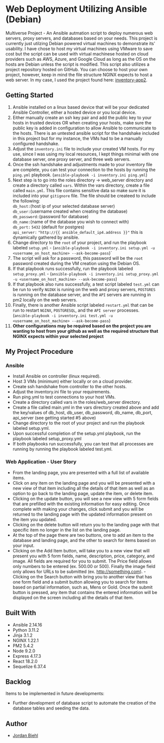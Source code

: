 # Web Deployment Utilizing Ansible (Debian)

Multiverse Project - An Ansible autmation script to deploy numerous web servers, proxy servers, and databases based on your needs. This project is currently just utilzing Debian powered virtual machines to demonstrate its' usability. I have chose to host my virtual machines using VMware to save cost but the script can be used with virtual machinese hosted on cloud providers such as AWS, Azure, and Google Cloud as long as the OS on the hosts are Debian unless the script is modified. This script also utilizes a project repository hosted on GitHub. You can choose to host your own project, however, keep in mind the file structure NGINX expects to host a web server. In my case, I used the project found here: [inventory-app2](https://github.com/jbiehl88/inventory-app2).

## Getting Started

1. Ansible installed on a linux based device that will be your dedicated Ansible Controller, either a hosted device or you local device.
2. Either manually create an ssh key pair and add the public key to your hosts in trusted devices OR when creating your hosts, make sure the public key is added in configuration to allow Ansible to communicate to the hosts. There is an untested ansible script for the handshake included in this project but for my instance, the VMs had to be a manually configured handshake.
3. Adjust the `inventory.ini` file to include your created VM hosts. For my use, since I was using my local resources, I kept things minimal with one database server, one proxy server, and three web servers.
4. Once the ssh handshake and adjustments made to your inventory file are complete, you can test your connection to the hosts by running the `ping.yml` playbook. (`ansible-playbook -i inventory.ini ping.yml`)
5. Next step is to go into the roles directory -> web_server directory and create a directory called `vars`. Within the vars directory, create a file called `main.yml`. This file contains sensitive data so make sure it is included into your `gitignore` file. The file should be createed to include the following:\
  `db_host:`(host ip of your selected database server)\
  `db_user:`(username created when creating the database)\
  `db_password:`(password for database)\
  `db_name:`(name of the database you wish to connect with)\
  `db_port:` `5432` (default for postgres)\
  `api_server:` `"http://{{ ansible_default_ip4.address }}"` this is dynamically gathered by ansible.
6. Change directory to the `root` of your project, and run the playbook labeled `setup.yml` - (`ansible-playbook -i inventory.ini setup.yml -u <username_on_host_machine> --ask-become-pass`)`
7. The script will ask for a password, this password will be the `root` password created during the VM creation using the Debian OS.
8. If that playbook runs successfully, run the playbook labeled `setup_proxy.yml` - (`ansible-playbook -i inventory.ini setup_proxy.yml -u <username_on_host_machine> --ask-become-pass`)
9. If that playbook also runs successfully, a test script labeled `test.yml` can be run to verify `NGINX` is runing on the web and proxy servers, `POSTGRES` is running on the database server, and the `API` servers are running in pm2 locally on the web servers.
10. Finally, there is another Ansible script labeled `restart.yml` that can be run to restart `NGINX`, `POSTGRESQL`, and the `API server` processes. (`ansible-playbook -i inventory.ini test.yml -u <username_on_host_machine> --ask-become-pass`)
11. ****Other configurations may be required based on the project you are wanting to host from your github as well as the required structure that NGINX expects within your selected project****

## My Project Procedure
### Ansible
- Install Ansible on controller (linux required).
- Host 3 VMs (minimum) either locally or on a cloud provider.
- Create ssh handshake from controller to the other hosts.
- Adjust the inventory.ini file to your requirements.
- Run ping.yml to test connections to your host VMs.
- Create a directory called vars in the roles/web_server directory.
- Create a file called main.yml in the vars directory created above and add the key/values of db_host, db_user, db_password, db_name, db_port, api_server (see getting started #5 above)
- Change directory to the root of your project and run the playbook labeled setup.yml.
- Upon successful completion of the setup.yml playbook, run the playbook labeled setup_proxy.yml
- If both playbooks run successfully, you can test that all processes are running by running the playbook labeled test.yml.

### Web Application - User Story
- From the landing page, you are presented with a full list of available items.
- Click on any item on the landing page and you will be presented with a new view of that item including all the details of that item as well as an option to go back to the landing page, update the item, or delete item.
- Clicking on the update button, you will see a new view with 5 form fields that are prefilled with the existing information for easy editing. Once complete with making your changes, click submit and you will be returned to the landing page with the updated information present on the item you updated.
- Clicking on the delete button will return you to the landing page with that specific item no longer in the list on the landing page.
- At the top of the page there are two buttons, one to add an item to the database and landing page, and the other to search for items based on your input.
- Clicking on the Add Item button, will take you to a new view that will present you with 5 form fields, name, description, price, category, and image. All fields are required for you to submit. The Price field allows only numbers to be entered (ex. 500.00 or 500). Finally the image field only allows for URLs to be submitted (ex. http://something.com). -Clicking on the Search button with bring you to another view that has one form field and a submit button allowing you to search for items based on partial information, such as, Mens or Gold. Once the submit button is pressed, any item that contains the entered information will be displayed on the screen including all the details of that item.

## Built With

- Ansible 2.14.16
- Python 3.11.2
- Jinja 3.1.2
- NGINX 1.22.1
- PM2 5.4.2
- Node 9.2.0
- Express 4.17.3
- React 18.2.0
- Sequelize 6.37.4

## Backlog

Items to be implemented in future developments:

- Further development of database script to automate the creation of the database tables and seeding the data.

## Author
- [Jordan Biehl](https://github.com/jbiehl88)
